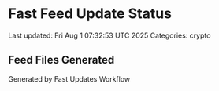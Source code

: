 # Fast Feed Update Status
Last updated: Fri Aug  1 07:32:53 UTC 2025
Categories: crypto

## Feed Files Generated

Generated by Fast Updates Workflow
